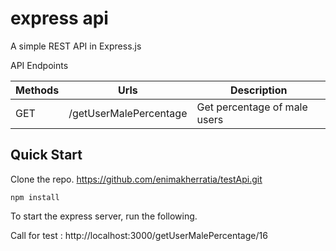 # express api

A simple REST API in Express.js

API Endpoints

| Methods     | Urls             |Description            |
| ----------- | -----------      | -----------        |
| GET         | /getUserMalePercentage    |Get percentage of male users           |

## Quick Start

Clone the repo.
https://github.com/enimakherratia/testApi.git

```
npm install
```
To start the express server, run the following.

Call for test : 
http://localhost:3000/getUserMalePercentage/16



